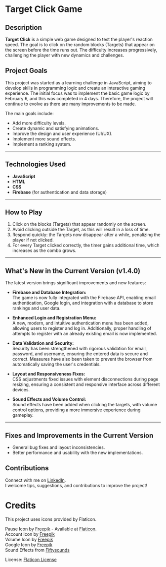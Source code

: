 # Target Click Game

## Description

**Target Click** is a simple web game designed to test the player's reaction speed. The goal is to click on the random blocks (Targets) that appear on the screen before the time runs out. The difficulty increases progressively, challenging the player with new dynamics and challenges.

## **Project Goals**  
This project was started as a learning challenge in JavaScript, aiming to develop skills in programming logic and create an interactive gaming experience. The initial focus was to implement the basic game logic by February 6, and this was completed in 4 days. Therefore, the project will continue to evolve as there are many improvements to be made.

The main goals include:  
- Add more difficulty levels.  
- Create dynamic and satisfying animations.  
- Improve the design and user experience (UI/UX).  
- Implement more sound effects.  
- Implement a ranking system.

---

## **Technologies Used**  
- **JavaScript**  
- **HTML**  
- **CSS**  
- **Firebase** (for authentication and data storage)

---

## **How to Play**  
1. Click on the blocks (Targets) that appear randomly on the screen.  
2. Avoid clicking outside the Target, as this will result in a loss of time.  
3. Respond quickly: the Targets now disappear after a while, penalizing the player if not clicked.  
4. For every Target clicked correctly, the timer gains additional time, which increases as the combo grows.

---

## **What's New in the Current Version (v1.4.0)**  
The latest version brings significant improvements and new features:

- **Firebase and Database Integration:**  
  The game is now fully integrated with the Firebase API, enabling email authentication, Google login, and integration with a database to store rankings and user data.

- **Enhanced Login and Registration Menu:**  
  A new, modern, and intuitive authentication menu has been added, allowing users to register and log in. Additionally, proper handling of attempts to register with an already existing email is now implemented.

- **Data Validation and Security:**  
  Security has been strengthened with rigorous validation for email, password, and username, ensuring the entered data is secure and correct. Measures have also been taken to prevent the browser from automatically saving the user's credentials.

- **Layout and Responsiveness Fixes:**  
  CSS adjustments fixed issues with element disconnections during page resizing, ensuring a consistent and responsive interface across different devices.

- **Sound Effects and Volume Control:**  
  Sound effects have been added when clicking the targets, with volume control options, providing a more immersive experience during gameplay.

---

## **Fixes and Improvements in the Current Version**  
- General bug fixes and layout inconsistencies.  
- Better performance and usability with the new implementations.

## Contributions  
Connect with me on [LinkedIn](https://www.linkedin.com/in/samuel-valentin-54762a293/).  
I welcome tips, suggestions, and contributions to improve the project!

# Credits

This project uses icons provided by Flaticon.

Pause Icon by [Freepik](https://www.flaticon.com/br/autores/freepik) - Available at [Flaticon](https://www.flaticon.com/br/icone-gratis/pausa_10279029?term=bot%C3%A3o+de+pausa&page=1&position=35&origin=tag&related_id=10279029).  
Account Icon by [Freepik](https://www.flaticon.com/free-icons/user)  
Volume Icon by [Freepik](https://www.flaticon.com/free-icon/volume_4466240?related_id=4466240)  
Google Icon by [Freepik](https://www.flaticon.com/free-icon/google_2991148?term=google&page=1&position=64&origin=search&related_id=2991148)  
Sound Effects from [Fiftysounds](https://www.fiftysounds.com/royalty-free-music/sfx-pop.html)

License: [Flaticon License](https://www.flaticon.com/legal)
